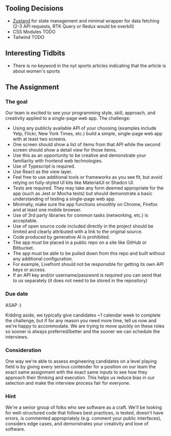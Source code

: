## Tooling Decisions

- [Zustand](https://zustand.docs.pmnd.rs/getting-started/introduction) for state management and minimal wrapper for data fetching (2-3 API requests, RTK Query or Redux would be overkill)
- CSS Modules TODO
- Tailwind TODO

## Interesting Tidbits

- There is no keyword in the nyt sports articles indicating that the article is about women's sports

## The Assignment

### The goal

Our team is excited to see your programming style, skill, approach, and creativity applied to a single-page web app. The challenge:

- Using any publicly available API of your choosing (examples include Yelp, Flickr, New York Times, etc.) build a simple, single-page web app with at least two screens.
- One screen should show a list of items from that API while the second screen should show a detail view for those items.
- Use this as an opportunity to be creative and demonstrate your familiarity with frontend web technologies.
- Use of Typescript is required.
- Use React as the view layer.
- Feel free to use additional tools or frameworks as you see fit, but avoid relying on fully-styled UI kits like MaterialUI or Shadcn UI.
- Tests are required. They may take any form deemed appropriate for the app (such as Jest or Mocha tests) but should demonstrate a basic understanding of testing a single-page web app.
- Minimally, make sure the app functions smoothly on Chrome, Firefox and at least one mobile browser.
- Use of 3rd party libraries for common tasks (networking, etc.) is acceptable.
- Use of open source code included directly in the project should be limited and clearly attributed with a link to the original source.
- Code produced by generative AI is prohibited.
- The app must be placed in a public repo on a site like GitHub or Bitbucket.
- The app must be able to be pulled down from this repo and built without any additional configuration.
- For example, Livefront should not be responsible for getting its own API keys or access.
- If an API key and/or username/password is required you can send that to us separately (it does not need to be stored in the repository)

 ### Due date

 ASAP :)

 Kidding aside, we typically give candidates ~1 calendar week to complete the challenge, but if for any reason you need more time, tell us now and we're happy to accommodate. We are trying to move quickly on these roles so sooner is always preferred/better and the sooner we can schedule the interviews.

 ### Consideration

 One way we're able to assess engineering candidates on a level playing field is by giving every serious contender for a position on our team the exact same assignment with the exact same inputs to see how they approach their thinking and execution.  This helps us reduce bias in our selection and make the interview process fair for everyone.

 ### Hint

 We're a senior group of folks who see software as a craft. We'll be looking for well-structured code that follows best practices, is tested, doesn't have errors, is commented appropriately (e.g. comment your public interfaces), considers edge cases, and demonstrates your creativity and love of software.